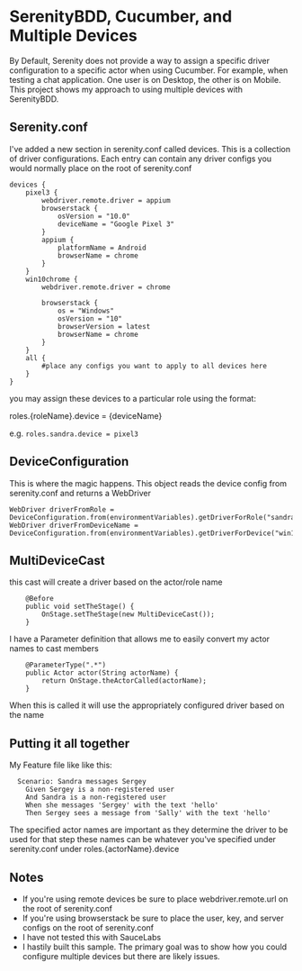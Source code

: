 # SerenityBDD, Cucumber, and Multiple Devices

By Default, Serenity does not provide a way to assign a specific driver configuration to a specific actor when using Cucumber.
For example, when testing a chat application. One user is on Desktop, the other is on Mobile.
This project shows my approach to using multiple devices with SerenityBDD.

## Serenity.conf
I've added a new section in serenity.conf called devices.
This is a collection of driver configurations. Each entry can contain any driver configs you would normally place on the root of serenity.conf

```
devices {
    pixel3 {
        webdriver.remote.driver = appium
        browserstack {
            osVersion = "10.0"
            deviceName = "Google Pixel 3"
        }
        appium {
            platformName = Android
            browserName = chrome
        }
    }
    win10chrome {
        webdriver.remote.driver = chrome

        browserstack {
            os = "Windows"
            osVersion = "10"
            browserVersion = latest
            browserName = chrome
        }
    }
    all {
        #place any configs you want to apply to all devices here
    }
}
```

you may assign these devices to a particular role using the format:
 
roles.{roleName}.device = {deviceName}

e.g. `roles.sandra.device = pixel3`

## DeviceConfiguration

This is where the magic happens. This object reads the device config from serenity.conf and returns a WebDriver
```
WebDriver driverFromRole = DeviceConfiguration.from(environmentVariables).getDriverForRole("sandra");
WebDriver driverFromDeviceName = DeviceConfiguration.from(environmentVariables).getDriverForDevice("win10chrome");
```

## MultiDeviceCast
this cast will create a driver based on the actor/role name
```
    @Before
    public void setTheStage() {
        OnStage.setTheStage(new MultiDeviceCast());
    }
```

I have a Parameter definition that allows me to easily convert my actor names to cast members

```
    @ParameterType(".*")
    public Actor actor(String actorName) {
        return OnStage.theActorCalled(actorName);
    }
```

When this is called it will use the appropriately configured driver based on the name

## Putting it all together

My Feature file like like this:
```
  Scenario: Sandra messages Sergey
    Given Sergey is a non-registered user
    And Sandra is a non-registered user
    When she messages 'Sergey' with the text 'hello'
    Then Sergey sees a message from 'Sally' with the text 'hello'
```

The specified actor names are important as they determine the driver to be used for that step
these names can be whatever you've specified under serenity.conf under roles.{actorName}.device

## Notes

- If you're using remote devices be sure to place webdriver.remote.url on the root of serenity.conf
- If you're using browserstack be sure to place the user, key, and server configs on the root of serenity.conf
- I have not tested this with SauceLabs
- I hastily built this sample. The primary goal was to show how you could configure multiple devices but there are likely issues.



